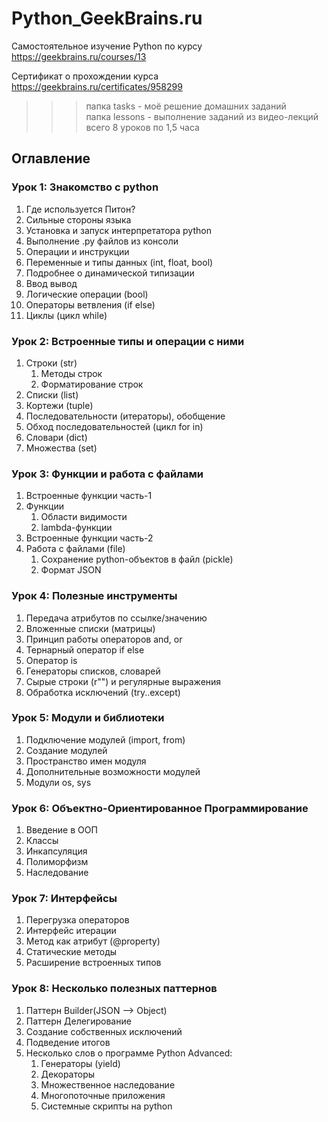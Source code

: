 # Python_GeekBrains.ru
Самостоятельное изучение Python по курсу https://geekbrains.ru/courses/13

Сертификат о прохождении курса https://geekbrains.ru/certificates/958299

>>> папка tasks - моё решение домашних заданий   
>>> папка lessons - выполнение заданий из видео-лекций   
>>> всего 8 уроков по 1,5 часа  

## Оглавление

### Урок 1: Знакомство с python
1. Где используется Питон?
1. Сильные стороны языка
1. Установка и запуск интерпретатора python
1. Выполнение .py файлов из консоли
1. Операции и инструкции
1. Переменные и типы данных (int, float, bool)
1. Подробнее о динамической типизации
1. Ввод вывод
1. Логические операции (bool)
1. Операторы ветвления (if else)
1. Циклы (цикл while)

### Урок 2: Встроенные типы и операции с ними
1. Строки (str)
    1. Методы строк
    1. Форматирование строк
1. Списки (list)
1. Кортежи (tuple)
1. Последовательности (итераторы), обобщение
1. Обход последовательностей (цикл for in)
1. Словари (dict)
1. Множества (set)

### Урок 3: Функции и работа с файлами
1. Встроенные функции часть-1
1. Функции 
    1. Области видимости
    1. lambda-функции
1. Встроенные функции часть-2
1. Работа с файлами (file)
    1. Сохранение python-объектов в файл (pickle)
    1. Формат JSON

### Урок 4: Полезные инструменты
1. Передача атрибутов по ссылке/значению
1. Вложенные списки (матрицы)
1. Принцип работы операторов and, or
1. Тернарный оператор if else
1. Оператор is
1. Генераторы списков, словарей
1. Сырые строки (r"") и регулярные выражения
1. Обработка исключений (try..except)

### Урок 5: Модули и библиотеки
1. Подключение модулей (import, from)
1. Создание модулей
1. Пространство имен модуля
1. Дополнительные возможности модулей
1. Модули os, sys

### Урок 6: Объектно-Ориентированное Программирование
1. Введение в ООП
1. Классы
1. Инкапсуляция
1. Полиморфизм
1. Наследование

### Урок 7: Интерфейсы
1. Перегрузка операторов
1. Интерфейс итерации
1. Метод как атрибут (@property)
1. Статические методы
1. Расширение встроенных типов

### Урок 8: Несколько полезных паттернов
1. Паттерн Builder(JSON --> Object)
1. Паттерн Делегирование
1. Создание собственных исключений
1. Подведение итогов
1. Несколько слов о программе Python Advanced:
    1. Генераторы (yield)
    1. Декораторы
    1. Множественное наследование
    1. Многопоточные приложения
    1. Системные скрипты на python
   
